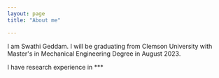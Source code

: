 ```yaml
---
layout: page
title: "About me"

---
```


I am Swathi Geddam. I will be graduating from Clemson University with Master's in Mechanical Engineering Degree in August 2023.

I have research experience in ***

